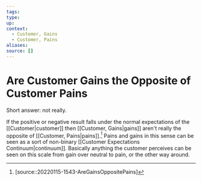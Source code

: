 ```yaml
---
tags:
type:
up:
context:
  - Customer, Gains
  - Customer, Pains
aliases:
source: []
---
```


# Are Customer Gains the Opposite of Customer Pains

Short answer: not really.

If the positive or negative result falls under the normal expectations of the [[Customer|customer]] then [[Customer, Gains|gains]] aren't really the opposite of [[Customer, Pains|pains]].[^1] Pains and gains in this sense can be seen as a sort of non-binary [[Customer Expectations Continuum|continuum]]. Basically anything the customer perceives can be seen on this scale from gain over neutral to pain, or the other way around.

[^1]: [source::20220115-1543-AreGainsOppositePains]
